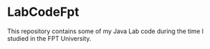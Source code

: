 # LabCodeFpt
This repository contains some of my Java Lab code during the time I studied in the FPT University.

